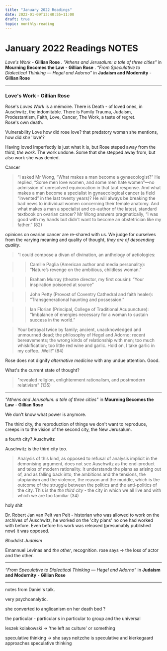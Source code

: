```yaml
---
title: "January 2022 Readings"
date: 2022-01-09T13:40:55+11:00
draft: true
topic: monthly-reading
---
```

# January 2022 Readings NOTES

*Love's Work* - **Gillian Rose** . 
*"Athens and Jerusalum: a tale of three cities"* in **Mourning Becomes the Law** - **Gillian Rose** . 
*“From Speculative to Dialectical Thinking — Hegel and Adorno”* in **Judaism and Modernity** - **Gillian Rose**

-------------------------

### **Love's Work - Gillian Rose** 

Rose's *Loves Work* is a mémoire. There is Death - of loved ones, in Auschwitz, the indomitable. There is Family Trauma, Judaism, Prodestantism, Faith, Love, Cancer, The Work, a taste of regret.  
Rose's own death. 


Vulnerability 
Love
how did rose love?
that predatory woman she mentions, how did *she* 'love'?

Having loved Imperfectly is just what it is, but Rose steped away from the third, *the work*.
The work undone. Some that she stepped away from, but also work she was denied. 

Cancer

>“I asked Mr Wong, “What makes a man become a gynaecologist?” He replied, “Some men love women, and some men hate women”—no admission of unresolved equivocation in that taut response. And what makes a man become a specialist in gynaecological cancer (a field “invented” in the last twenty years)? He will always be breaking the bad news to individual women concerning their female anatomy. And what makes a man a specialist and co-author of the latest, standard textbook on ovarian cancer? Mr Wong answers pragmatically, “I was good with my hands but didn’t want to become an obstetrician like my father.” (82)


opinions on ovarian cancer are re-shared with us. We judge for ourselves from the varying meaning and quality of thought, *they are of descending quality*.


>“I could compose a divan of divination, an anthology of aetiologies:

>>Camille Paglia (American author and media personality): “Nature’s revenge on the ambitious, childless woman.”

>>Braham Murray (theatre director, my first cousin): “Your inspiration poisoned at source”

>>John Petty (Provost of Coventry Cathedral and faith healer): “Transgenerational haunting and possession.”

>>Ian Florian (Principal, College of Traditional Acupuncture): “Imbalance of energies necessary for a woman to sustain success in the world.”

>Your betrayal twice by family; ancient, unacknowledged and unmourned dead; the philosophy of Hegel and Adorno; recent bereavements; the wrong kinds of relationship with men; too much whiskification; too little red wine and garlic. Hold on, I take garlic in my coffee…Well!” (84)

Rose does not dignify *alternative medicine* with any undue attention. Good. 


What's the current state of thought?

> "revealed religion, enlightenment rationalism, and postmodern relativism" (135)


-------------------------

*"Athens and Jerusalum: a tale of three cities"* in **Mourning Becomes the Law** - **Gillian Rose**  



We don't know what power is anymore.

The third city, the reproduction of things we don't want to reproduce, creeps in to the vision of the second city, the New Jerusalum.

a fourth city? Auschwitz 

Auschwitz is the third city too.

>Analysis of this kind, as opposed to refusal of analysis implicit in the demonising argument, does not see Auschwitz as the end-product and telos of modern rationality. It understands the plans as arising out of, and as falling back into, the ambitions and the tensions, the utopianism and the violence, the reason and the muddle, which is the outcome of the struggle between the politics and the anti-politics of the city. This is the *the third city* - the city in which we all live and with which we are too familiar (34)

 holy shit


 
Dr. Robert Jan van Pelt
van Pelt - historian who was allowed to work on the archives of Auschwitz, he worked on the 'city plans' no one had worked with before. Even before his work was released (presumably published now) it was opposed.


*Bhuddist Judaism*

Emannuel Levinas and *the other*, recognition.
rose says -> the loss of actor and the other.


-------------------------

*“From Speculative to Dialectical Thinking — Hegel and Adorno”* in **Judaism and Modernity** - **Gillian Rose**

-----------------
notes from Daniel's talk.

very psychoanalytic. 

she converted to anglicanism on her death bed ?

the particular - particular s in particular to group and the universal


leszek kolakowski -> 'the left as culture' or something


speculative thinking -> she says neitzche is speculative and kierkegaard approaches speculative thinking

